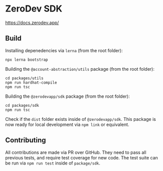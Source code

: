 # ZeroDev SDK

https://docs.zerodev.app/

## Build

Installing depenedencies via `lerna` (from the root folder):
```
npx lerna bootstrap
```

Building the `@account-abstraction/utils` package (from the root folder):
```
cd packages/utils
npm run hardhat-compile
npm run tsc
```

Building the `@zerodevapp/sdk` package (from the root folder):
```
cd packages/sdk
npm run tsc
```
Check if the `dist` folder exists inside of `@zerodevapp/sdk`. This package is now ready for local development via `npm link` or equivalent.

## Contributing
All contributions are made via PR over GitHub. They need to pass all previous tests, and require test coverage for new code.
The test suite can be run via `npm run test` inside of `package/sdk`.
